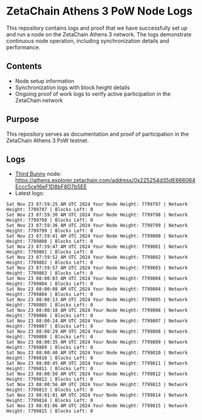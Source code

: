 # ZetaChain Athens 3 PoW Node Logs
This repository contains logs and proof that we have successfully set up and run a node on the ZetaChain Athens 3 network. The logs demonstrate continuous node operation, including synchronization details and performance.

## Contents
- Node setup information
- Synchronization logs with block height details
- Ongoing proof of work logs to verify active participation in the ZetaChain network

## Purpose
This repository serves as documentation and proof of participation in the ZetaChain Athens 3 PoW testnet.

## Logs

- [Third Bunny](https://thirdbunny.xyz/) node: https://athens.explorer.zetachain.com/address/0x225254d35dE666064Eccc5ce16eF1D8bF8D7b5EE
- Latest logs:
```
Sat Nov 23 07:59:25 AM UTC 2024 Your Node Height: 7799797 | Network Height: 7799797 | Blocks Left: 0
Sat Nov 23 07:59:30 AM UTC 2024 Your Node Height: 7799798 | Network Height: 7799798 | Blocks Left: 0
Sat Nov 23 07:59:36 AM UTC 2024 Your Node Height: 7799799 | Network Height: 7799799 | Blocks Left: 0
Sat Nov 23 07:59:41 AM UTC 2024 Your Node Height: 7799800 | Network Height: 7799800 | Blocks Left: 0
Sat Nov 23 07:59:47 AM UTC 2024 Your Node Height: 7799801 | Network Height: 7799801 | Blocks Left: 0
Sat Nov 23 07:59:52 AM UTC 2024 Your Node Height: 7799802 | Network Height: 7799802 | Blocks Left: 0
Sat Nov 23 07:59:57 AM UTC 2024 Your Node Height: 7799803 | Network Height: 7799803 | Blocks Left: 0
Sat Nov 23 08:00:03 AM UTC 2024 Your Node Height: 7799804 | Network Height: 7799804 | Blocks Left: 0
Sat Nov 23 08:00:08 AM UTC 2024 Your Node Height: 7799804 | Network Height: 7799804 | Blocks Left: 0
Sat Nov 23 08:00:13 AM UTC 2024 Your Node Height: 7799805 | Network Height: 7799805 | Blocks Left: 0
Sat Nov 23 08:00:18 AM UTC 2024 Your Node Height: 7799806 | Network Height: 7799806 | Blocks Left: 0
Sat Nov 23 08:00:24 AM UTC 2024 Your Node Height: 7799807 | Network Height: 7799807 | Blocks Left: 0
Sat Nov 23 08:00:29 AM UTC 2024 Your Node Height: 7799808 | Network Height: 7799808 | Blocks Left: 0
Sat Nov 23 08:00:35 AM UTC 2024 Your Node Height: 7799809 | Network Height: 7799809 | Blocks Left: 0
Sat Nov 23 08:00:40 AM UTC 2024 Your Node Height: 7799810 | Network Height: 7799810 | Blocks Left: 0
Sat Nov 23 08:00:45 AM UTC 2024 Your Node Height: 7799811 | Network Height: 7799811 | Blocks Left: 0
Sat Nov 23 08:00:50 AM UTC 2024 Your Node Height: 7799812 | Network Height: 7799812 | Blocks Left: 0
Sat Nov 23 08:00:56 AM UTC 2024 Your Node Height: 7799813 | Network Height: 7799813 | Blocks Left: 0
Sat Nov 23 08:01:01 AM UTC 2024 Your Node Height: 7799814 | Network Height: 7799814 | Blocks Left: 0
Sat Nov 23 08:01:06 AM UTC 2024 Your Node Height: 7799815 | Network Height: 7799815 | Blocks Left: 0
```
